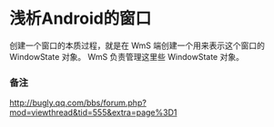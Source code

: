 # 浅析Android的窗口

创建一个窗口的本质过程，就是在 WmS 端创建一个用来表示这个窗口的 WindowState 对象。 WmS 负责管理这里些 WindowState 对象。



### 备注
http://bugly.qq.com/bbs/forum.php?mod=viewthread&tid=555&extra=page%3D1
